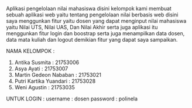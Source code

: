 Aplikasi pengelolaan nilai mahasiswa disini kelompok kami membuat sebuah aplikasi web yaitu tentang pengelolaan nilai berbasis web disini saya menggunkan fitur yaitu dosen yang dapat menginput nilai mahasiswa yaitu Nilai UTS, Nilai UAS, Dan Nilai Akhir serta juga aplikasi itu menggunkan fitur login dan boostrap serta juga menampilkan data dosen, data mata kuliah dan logout demikian fitur yang dapat saya sampaikan.

NAMA KELOMPOK :
1. Antika Susmita           : 21753006
2. Asya Ayati               : 21753007
3. Martin Gedeon Nababan    : 21753021
4. Putri Kartika Yuandari   : 21753028
5. Weni Agustin             : 21753035 

UNTUK LOGIN :
username    : dosen
password    : polinela